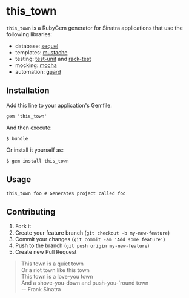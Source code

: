 # this_town

`this_town` is a RubyGem generator for Sinatra applications that use the
following libraries:

* database: [sequel](http://sequel.rubyforge.org/)
* templates: [mustache](https://github.com/defunkt/mustache)
* testing: [test-unit](http://test-unit.rubyforge.org/) and [rack-test](https://github.com/brynary/rack-test)
* mocking: [mocha](http://gofreerange.com/mocha/docs/)
* automation: [guard](https://github.com/guard/guard)

## Installation

Add this line to your application's Gemfile:

    gem 'this_town'

And then execute:

    $ bundle

Or install it yourself as:

    $ gem install this_town

## Usage

    this_town foo # Generates project called foo

## Contributing

1. Fork it
2. Create your feature branch (`git checkout -b my-new-feature`)
3. Commit your changes (`git commit -am 'Add some feature'`)
4. Push to the branch (`git push origin my-new-feature`)
5. Create new Pull Request

> This town is a quiet town<br/>
> Or a riot town like this town<br/>
> This town is a love-you town<br/>
> And a shove-you-down and push-you-'round town<br/>
> -- Frank Sinatra
